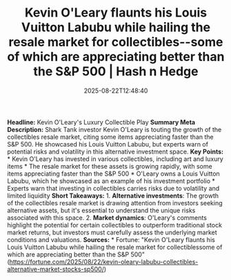 ﻿---
title: "Kevin O'Leary flaunts his Louis Vuitton Labubu while hailing the resale market for collectibles--some of which are appreciating better than the S&P 500 | Hash n Hedge"
date: "2025-08-22T12:48:40"
category: "Markets"
summary: ""
slug: "kevin-oleary-flaunts-his-louis-vuitton-labubu-while-hailing-"
source_urls:
  - ""
seo:
  title: "Kevin O'Leary flaunts his Louis Vuitton Labubu while hailing the resale market for collectibles--some of which are appreciating better than the S&P 500 | Hash n Hedge | Hash n Hedge"
  description: ""
  keywords: ["news", "markets", "brief"]
---
**Headline:** Kevin O'Leary's Luxury Collectible Play  **Summary Meta Description:** Shark Tank investor Kevin O'Leary is touting the growth of the collectibles resale market, citing some items appreciating faster than the S&P 500. He showcased his Louis Vuitton Labubu, but experts warn of potential risks and volatility in this alternative investment space.  **Key Points:**  * Kevin O'Leary has invested in various collectibles, including art and luxury items * The resale market for these assets is growing rapidly, with some items appreciating faster than the S&P 500 * O'Leary owns a Louis Vuitton Labubu, which he showcased as an example of his investment portfolio * Experts warn that investing in collectibles carries risks due to volatility and limited liquidity  **Short Takeaways:**  1. **Alternative investments**: The growth of the collectibles resale market is drawing attention from investors seeking alternative assets, but it's essential to understand the unique risks associated with this space. 2. **Market dynamics**: O'Leary's comments highlight the potential for certain collectibles to outperform traditional stock market returns, but investors must carefully assess the underlying market conditions and valuations.  **Sources:**  * Fortune: "Kevin O'Leary flaunts his Louis Vuitton Labubu while hailing the resale market for collectiblessome of which are appreciating better than the S&P 500" (https://fortune.com/2025/08/22/kevin-oleary-labubu-collectibles-alternative-market-stocks-sp500/)